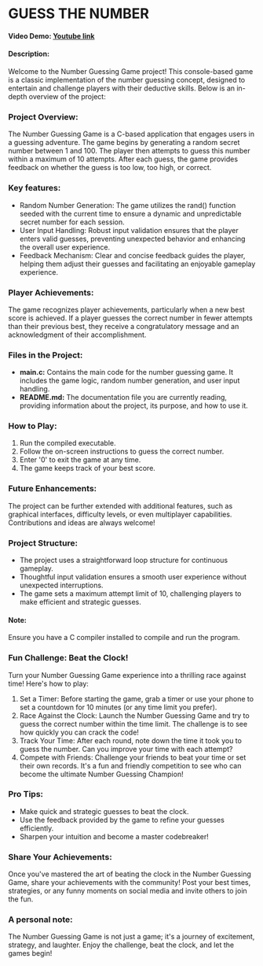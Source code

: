 # GUESS THE NUMBER

#### Video Demo:  [Youtube link](https://youtu.be/lfc8R3bAt8w)
#### Description:
Welcome to the Number Guessing Game project! This console-based game is a classic implementation of the number guessing concept, designed to entertain and challenge players with their deductive skills. Below is an in-depth overview of the project:

###

### Project Overview:
The Number Guessing Game is a C-based application that engages users in a guessing adventure. The game begins by generating a random secret number between 1 and 100. The player then attempts to guess this number within a maximum of 10 attempts. After each guess, the game provides feedback on whether the guess is too low, too high, or correct.

###

### Key features:
* Random Number Generation: The game utilizes the rand() function seeded with the current time to ensure a dynamic and unpredictable secret number for each session.
* User Input Handling: Robust input validation ensures that the player enters valid guesses, preventing unexpected behavior and enhancing the overall user experience.
* Feedback Mechanism: Clear and concise feedback guides the player, helping them adjust their guesses and facilitating an enjoyable gameplay experience.


### Player Achievements:
The game recognizes player achievements, particularly when a new best score is achieved. If a player guesses the correct number in fewer attempts than their previous best, they receive a congratulatory message and an acknowledgment of their accomplishment.

###

### Files in the Project:
* **main.c:** Contains the main code for the number guessing game. It includes the game logic, random number generation, and user input handling.
* **README.md:** The documentation file you are currently reading, providing information about the project, its purpose, and how to use it.


### How to Play:
1. Run the compiled executable.
1. Follow the on-screen instructions to guess the correct number.
1. Enter '0' to exit the game at any time.
1. The game keeps track of your best score.


### Future Enhancements:
The project can be further extended with additional features, such as graphical interfaces, difficulty levels, or even multiplayer capabilities. Contributions and ideas are always welcome!

###

### Project Structure:
* The project uses a straightforward loop structure for continuous gameplay.
* Thoughtful input validation ensures a smooth user experience without unexpected interruptions.
* The game sets a maximum attempt limit of 10, challenging players to make efficient and strategic guesses.


#### Note:
Ensure you have a C compiler installed to compile and run the program.

###

### Fun Challenge: Beat the Clock!
Turn your Number Guessing Game experience into a thrilling race against time! Here's how to play:

1. Set a Timer: Before starting the game, grab a timer or use your phone to set a countdown for 10 minutes (or any time limit you prefer).
1. Race Against the Clock: Launch the Number Guessing Game and try to guess the correct number within the time limit. The challenge is to see how quickly you can crack the code!
1. Track Your Time: After each round, note down the time it took you to guess the number. Can you improve your time with each attempt?
1. Compete with Friends: Challenge your friends to beat your time or set their own records. It's a fun and friendly competition to see who can become the ultimate Number Guessing Champion!


### Pro Tips:
* Make quick and strategic guesses to beat the clock.
* Use the feedback provided by the game to refine your guesses efficiently.
* Sharpen your intuition and become a master codebreaker!

###

### Share Your Achievements:
Once you've mastered the art of beating the clock in the Number Guessing Game, share your achievements with the community! Post your best times, strategies, or any funny moments on social media and invite others to join the fun.

### A personal note:
The Number Guessing Game is not just a game; it's a journey of excitement, strategy, and laughter. Enjoy the challenge, beat the clock, and let the games begin!

###
